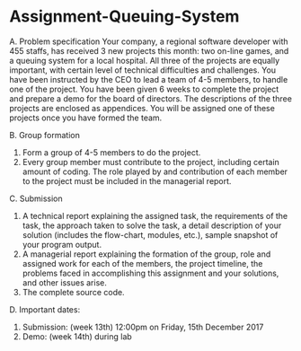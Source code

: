 # Assignment-Queuing-System
A. Problem specification 
Your company, a regional software developer with 455 staffs, has received 3 new projects this month: two on-line games, and a queuing system for a local hospital. All three of the projects are equally important, with certain level of technical difficulties and challenges. You have been instructed by the CEO to lead a team of 4-5 members, to handle one of the project. You have been given 6 weeks to complete the project and prepare a demo for the board of directors. The descriptions of the three projects are enclosed as appendices. You will be assigned one of these projects once you have formed the team. 

B. Group formation 
1. Form a group of 4-5 members to do the project. 
2. Every group member must contribute to the project, including certain amount of coding. The role played by and contribution of each member to the project must be included in the managerial report. 

C. Submission 
1. A technical report explaining the assigned task, the requirements of the task, the approach taken to solve the task, a detail description of your solution (includes the flow-chart, modules, etc.), sample snapshot of your program output. 
2. A managerial report explaining the formation of the group, role and assigned work for each of the members, the project timeline, the problems faced in accomplishing this assignment and your solutions, and other issues arise. 
3. The complete source code. 

D. Important dates: 
1. Submission: (week 13th) 12:00pm on Friday, 15th December 2017 
2. Demo: (week 14th) during lab
